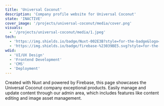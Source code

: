 ```yaml
---
title: 'Universal Coconut'
description: 'Company profile website for Universal Coconut'
state: 'INACTIVE'
cover_image: '/projects/universal-coconut/media/cover.png'
visuals:
  - '/projects/universal-coconut/media/1.jpeg'
tech:
  - 'https://img.shields.io/badge/Nuxt-002E3B?style=for-the-badge&logo=nuxtdotjs&logoColor=#00DC82: Nuxt'
  - 'https://img.shields.io/badge/firebase-%23039BE5.svg?style=for-the-badge&logo=firebase: Firebase'
wdid:
  - 'UI/UX Design'
  - 'Frontend Development'
  - 'CMS'
  - 'Deployment'
---
```


Created with Nuxt and powered by Firebase, this page showcases the Universal Coconut company exceptional products. Easily manage and update content through our admin area, which includes features like content editing and image asset management.

